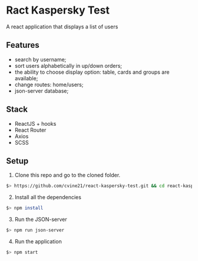 # Ract Kaspersky Test
A react application that displays a list of users

## Features
- search by username;
- sort users alphabetically in up/down orders;
- the ability to choose display option: table, cards and groups are available;
- change routes: home/users;
- json-server database;

## Stack
- ReactJS + hooks
- React Router
- Axios
- SCSS

## Setup
1. Clone this repo and go to the cloned folder.
``` sh
$> https://github.com/cvine21/react-kaspersky-test.git && cd react-kaspersky-test
```
2. Install all the dependencies
``` sh
$> npm install
```
3. Run the JSON-server
``` sh
$> npm run json-server
```
4. Run the application
``` sh
$> npm start
```

